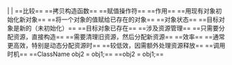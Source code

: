 |
|
==比较== ==拷贝构造函数== ==赋值操作符==
==作用== ==用现有对象初始化新对象== ==将一个对象的值赋给已存在的对象==
==对象状态== ==目标对象是新的（未初始化）== ==目标对象已存在==
==涉及资源管理== ==只需要分配资源，直接构造== ==需要清理旧资源，然后分配新资源==
==效率== ==通常更高效，特别是动态分配资源时== ==较低效，因需额外处理资源释放==
==调用时机== ==ClassName obj2 = obj1;== ==obj2 = obj1;==